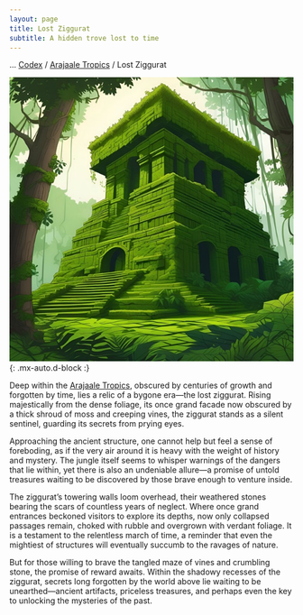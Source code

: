 ```yaml
---
layout: page
title: Lost Ziggurat
subtitle: A hidden trove lost to time
---
```

<span class="breadcrumbs" markdown="1">... [Codex](/codex) / [Arajaale Tropics](/codex/regions/arajaale-tropics) / Lost Ziggurat</span>

![Lost Ziggurat](/assets/img/regions/lost-ziggurat.jpeg){: .mx-auto.d-block :}

Deep within the [Arajaale Tropics](/codex/regions/arajaale-tropics), obscured by centuries of growth and forgotten by time, lies a relic of a bygone era—the lost ziggurat. Rising majestically from the dense foliage, its once grand facade now obscured by a thick shroud of moss and creeping vines, the ziggurat stands as a silent sentinel, guarding its secrets from prying eyes.

Approaching the ancient structure, one cannot help but feel a sense of foreboding, as if the very air around it is heavy with the weight of history and mystery. The jungle itself seems to whisper warnings of the dangers that lie within, yet there is also an undeniable allure—a promise of untold treasures waiting to be discovered by those brave enough to venture inside.

The ziggurat’s towering walls loom overhead, their weathered stones bearing the scars of countless years of neglect. Where once grand entrances beckoned visitors to explore its depths, now only collapsed passages remain, choked with rubble and overgrown with verdant foliage. It is a testament to the relentless march of time, a reminder that even the mightiest of structures will eventually succumb to the ravages of nature.

But for those willing to brave the tangled maze of vines and crumbling stone, the promise of reward awaits. Within the shadowy recesses of the ziggurat, secrets long forgotten by the world above lie waiting to be unearthed—ancient artifacts, priceless treasures, and perhaps even the key to unlocking the mysteries of the past.